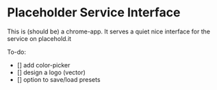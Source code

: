 Placeholder Service Interface
=============================

This is (should be) a chrome-app.
It serves a quiet nice interface for the service on placehold.it

To-do:
- [] add color-picker
- [] design a logo (vector)
- [] option to save/load presets
